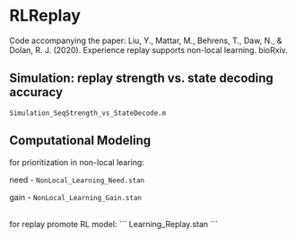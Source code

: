 # RLReplay
Code accompanying the paper: Liu, Y., Mattar, M., Behrens, T., Daw, N., & Dolan, R. J. (2020). Experience replay supports non-local learning. bioRxiv.

## Simulation: replay strength vs. state decoding accuracy
``` Simulation_SeqStrength_vs_StateDecode.m ```

## Computational Modeling
for prioritization in non-local learing:

need - ``` NonLocal_Learning_Need.stan ```

gain - ``` NonLocal_Learning_Gain.stan ```  

<br />
for replay promote RL model:
``` Learning_Replay.stan ```
